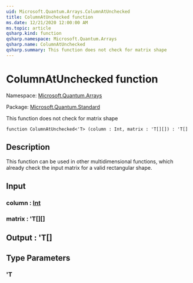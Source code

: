 ```yaml
---
uid: Microsoft.Quantum.Arrays.ColumnAtUnchecked
title: ColumnAtUnchecked function
ms.date: 12/21/2020 12:00:00 AM
ms.topic: article
qsharp.kind: function
qsharp.namespace: Microsoft.Quantum.Arrays
qsharp.name: ColumnAtUnchecked
qsharp.summary: This function does not check for matrix shape
---
```


# ColumnAtUnchecked function

Namespace: [Microsoft.Quantum.Arrays](xref:Microsoft.Quantum.Arrays)

Package: [Microsoft.Quantum.Standard](https://nuget.org/packages/Microsoft.Quantum.Standard)


This function does not check for matrix shape

```qsharp
function ColumnAtUnchecked<'T> (column : Int, matrix : 'T[][]) : 'T[]
```


## Description

This function can be used in other multidimensional functions,which already check the input matrix for a valid rectangular shape.

## Input

### column : [Int](xref:microsoft.quantum.lang-ref.int)




### matrix : 'T[][]





## Output : 'T[]



## Type Parameters

### 'T

